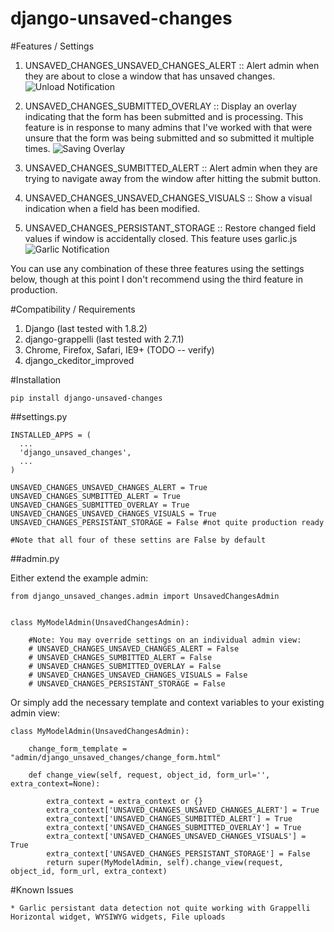 # django-unsaved-changes

#Features / Settings

1. UNSAVED_CHANGES_UNSAVED_CHANGES_ALERT :: Alert admin when they are about to 
	close a window that has unsaved changes. 
![Unload Notification](https://raw.github.com/ninapavlich/django-unsaved-changes/master/docs/screenshots/unload_notification.png)

2. UNSAVED_CHANGES_SUBMITTED_OVERLAY ::  Display an overlay indicating that 
	the form has been submitted and is processing. This feature is in response 
	to many admins that I've worked with that were unsure that the form was 
	being submitted and so submitted it multiple times. 
![Saving Overlay](https://raw.github.com/ninapavlich/django-unsaved-changes/master/docs/screenshots/saving_overlay.png)

3. UNSAVED_CHANGES_SUMBITTED_ALERT :: Alert admin when they are trying to 
	navigate away from the window after hitting the submit button.

4. UNSAVED_CHANGES_UNSAVED_CHANGES_VISUALS :: Show a visual indication when 
	a field has been modified.

5. UNSAVED_CHANGES_PERSISTANT_STORAGE :: Restore changed field values if 
	window is accidentally closed. This feature uses garlic.js
![Garlic Notification](https://raw.github.com/ninapavlich/django-unsaved-changes/master/docs/screenshots/garlic_notification.png)

You can use any combination of these three features using the settings below, 
though at this point I don't recommend using the third feature in production.


#Compatibility / Requirements

1. Django (last tested with 1.8.2)
2. django-grappelli (last tested with 2.7.1)
3. Chrome, Firefox, Safari, IE9+ (TODO -- verify)
2. django_ckeditor_improved

#Installation

    pip install django-unsaved-changes

##settings.py

    INSTALLED_APPS = (
      ...  
      'django_unsaved_changes',    
      ...
    )

	UNSAVED_CHANGES_UNSAVED_CHANGES_ALERT = True
	UNSAVED_CHANGES_SUMBITTED_ALERT = True
	UNSAVED_CHANGES_SUBMITTED_OVERLAY = True
	UNSAVED_CHANGES_UNSAVED_CHANGES_VISUALS = True
	UNSAVED_CHANGES_PERSISTANT_STORAGE = False #not quite production ready

	#Note that all four of these settins are False by default

##admin.py
  
Either extend the example admin:

	from django_unsaved_changes.admin import UnsavedChangesAdmin


	class MyModelAdmin(UnsavedChangesAdmin):

		#Note: You may override settings on an individual admin view:
		# UNSAVED_CHANGES_UNSAVED_CHANGES_ALERT = False
		# UNSAVED_CHANGES_SUMBITTED_ALERT = False
		# UNSAVED_CHANGES_SUBMITTED_OVERLAY = False
		# UNSAVED_CHANGES_UNSAVED_CHANGES_VISUALS = False
		# UNSAVED_CHANGES_PERSISTANT_STORAGE = False

Or simply add the necessary template and context variables to your existing admin view:
	
	class MyModelAdmin(UnsavedChangesAdmin):

		change_form_template = "admin/django_unsaved_changes/change_form.html"
 		
 		def change_view(self, request, object_id, form_url='', extra_context=None):
        
	        extra_context = extra_context or {}
	        extra_context['UNSAVED_CHANGES_UNSAVED_CHANGES_ALERT'] = True
	        extra_context['UNSAVED_CHANGES_SUMBITTED_ALERT'] = True
	        extra_context['UNSAVED_CHANGES_SUBMITTED_OVERLAY'] = True
	        extra_context['UNSAVED_CHANGES_UNSAVED_CHANGES_VISUALS'] = True
	        extra_context['UNSAVED_CHANGES_PERSISTANT_STORAGE'] = False
	        return super(MyModelAdmin, self).change_view(request, object_id, form_url, extra_context)

#Known Issues

	* Garlic persistant data detection not quite working with Grappelli Horizontal widget, WYSIWYG widgets, File uploads